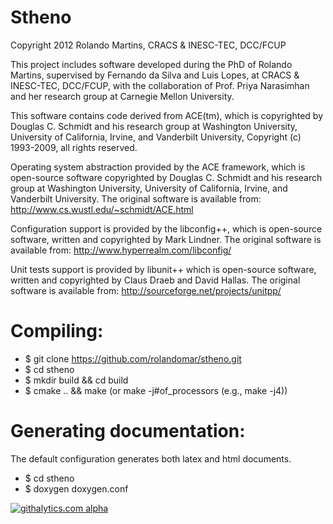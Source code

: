 Stheno 
======
Copyright 2012 Rolando Martins, CRACS & INESC-TEC, DCC/FCUP

This project includes software developed during the PhD of Rolando
Martins, supervised by Fernando da Silva and Luis Lopes, at CRACS &
INESC-TEC, DCC/FCUP, with the collaboration of Prof. Priya Narasimhan
and her research group at Carnegie Mellon University.

This software contains code derived from ACE(tm), which is copyrighted
by Douglas C. Schmidt and his research group at Washington University,
University of California, Irvine, and Vanderbilt University, Copyright
(c) 1993-2009, all rights reserved.

Operating system abstraction provided by the ACE framework, which is
open-source software copyrighted by Douglas C. Schmidt and his
research group at Washington University, University of California,
Irvine, and Vanderbilt University. The original software is available
from:
http://www.cs.wustl.edu/~schmidt/ACE.html

Configuration support is provided by the libconfig++, which is
open-source software, written and copyrighted by Mark Lindner. The
original software is available from:
http://www.hyperrealm.com/libconfig/

Unit tests support is provided by libunit++ which is open-source
software, written and copyrighted by Claus Draeb and David Hallas. The
original software is available from:
http://sourceforge.net/projects/unitpp/

Compiling:
==========

* $ git clone https://github.com/rolandomar/stheno.git
* $ cd stheno
* $ mkdir build && cd build
* $ cmake .. && make (or make -j#of_processors (e.g., make -j4))

Generating documentation:
=========================

The default configuration generates both latex and html documents.
* $ cd stheno
* $ doxygen doxygen.conf

[![githalytics.com alpha](https://cruel-carlota.pagodabox.com/8e17f6e4592b82a47871d5a0d048287e "githalytics.com")](http://githalytics.com/rolandomar/stheno.git)